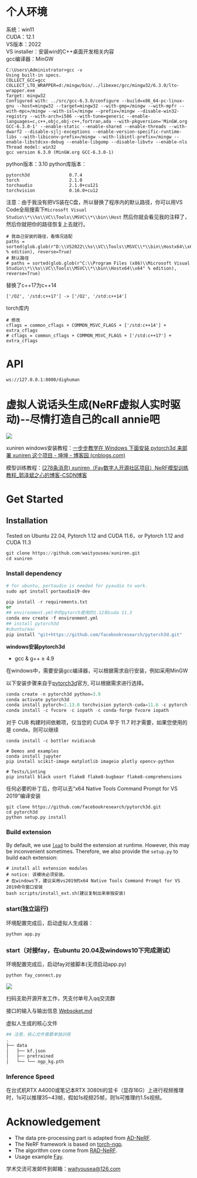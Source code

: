 # 个人环境
系统：win11  
CUDA：12.1  
VS版本：2022  
VS installer：安装win的C++桌面开发相关内容  
gcc编译器：MinGW  
```
C:\Users\Administrator>gcc -v
Using built-in specs.
COLLECT_GCC=gcc
COLLECT_LTO_WRAPPER=d:/mingw/bin/../libexec/gcc/mingw32/6.3.0/lto-wrapper.exe
Target: mingw32
Configured with: ../src/gcc-6.3.0/configure --build=x86_64-pc-linux-gnu --host=mingw32 --target=mingw32 --with-gmp=/mingw --with-mpfr --with-mpc=/mingw --with-isl=/mingw --prefix=/mingw --disable-win32-registry --with-arch=i586 --with-tune=generic --enable-languages=c,c++,objc,obj-c++,fortran,ada --with-pkgversion='MinGW.org GCC-6.3.0-1' --enable-static --enable-shared --enable-threads --with-dwarf2 --disable-sjlj-exceptions --enable-version-specific-runtime-libs --with-libiconv-prefix=/mingw --with-libintl-prefix=/mingw --enable-libstdcxx-debug --enable-libgomp --disable-libvtv --enable-nls
Thread model: win32
gcc version 6.3.0 (MinGW.org GCC-6.3.0-1)
```
python版本：3.10
python库版本：  
```
pytorch3d               0.7.4
torch                   2.1.0
torchaudio              2.1.0+cu121
torchvision             0.16.0+cu12
```

注意：由于我没有把VS装在C盘，所以替换了程序内的默认路径，你可以用VS Code全局搜索下`Microsoft Visual Studio\\*\\%s\\VC\\Tools\\MSVC\\*\\bin\\Host`  然后你就会看见我的注释了，然后你就把你的路径恢复上去就行。  
```
# 我自己安装的路径，看情况适配
paths = sorted(glob.glob(r"D:\\VS2022\\%s\\VC\\Tools\\MSVC\\*\\bin\\Hostx64\\x64" % edition), reverse=True)
# 默认路径
# paths = sorted(glob.glob(r"C:\\Program Files (x86)\\Microsoft Visual Studio\\*\\%s\\VC\\Tools\\MSVC\\*\\bin\\Hostx64\\x64" % edition), reverse=True)
```

替换了c++17为c++14  
```
['/O2', '/std:c++17'] -> ['/O2', '/std:c++14']
```

torch库内  
```
# 修改
cflags = common_cflags + COMMON_MSVC_FLAGS + ['/std:c++14'] + extra_cflags
# cflags = common_cflags + COMMON_MSVC_FLAGS + ['/std:c++17'] + extra_cflags
```

# API
`ws://127.0.0.1:8800/dighuman`

# 虚拟人说话头生成(NeRF虚拟人实时驱动)--尽情打造自己的call annie吧
![](/img/example.gif)

xuniren windows安装教程：[一步步教学在 Windows 下面安装 pytorch3d 来部署 xuniren 这个项目 - 坤坤 - 博客园 (cnblogs.com)](https://www.cnblogs.com/dm521/p/17469967.html)

模型训练教程：[(278条消息) xuniren（Fay数字人开源社区项目）NeRF模型训练教程_郭泽斌之心的博客-CSDN博客](https://blog.csdn.net/aa84758481/article/details/131135823)



# Get Started

## Installation

Tested on Ubuntu 22.04, Pytorch 1.12 and CUDA 11.6，or  Pytorch 1.12 and CUDA 11.3

```python
git clone https://github.com/waityousea/xuniren.git
cd xuniren
```

### Install dependency

```python
# for ubuntu, portaudio is needed for pyaudio to work.
sudo apt install portaudio19-dev

pip install -r requirements.txt
or
## environment.yml中的pytorch使用的1.12和cuda 11.3
conda env create -f environment.yml 
## install pytorch3d
#ubuntu/mac
pip install "git+https://github.com/facebookresearch/pytorch3d.git"
```

**windows安装pytorch3d**

- gcc & g++ ≥ 4.9

在windows中，需要安装gcc编译器，可以根据需求自行安装，例如采用MinGW

以下安装步骤来自于[pytorch3d](https://github.com/facebookresearch/pytorch3d/blob/main/INSTALL.md)官方, 可以根据需求进行选择。

```python
conda create -n pytorch3d python=3.9
conda activate pytorch3d
conda install pytorch=1.13.0 torchvision pytorch-cuda=11.6 -c pytorch -c nvidia
conda install -c fvcore -c iopath -c conda-forge fvcore iopath
```

对于 CUB 构建时间依赖项，仅当您的 CUDA 早于 11.7 时才需要，如果您使用的是 conda，则可以继续

```
conda install -c bottler nvidiacub
```

```
# Demos and examples
conda install jupyter
pip install scikit-image matplotlib imageio plotly opencv-python

# Tests/Linting
pip install black usort flake8 flake8-bugbear flake8-comprehensions
```

任何必要的补丁后，你可以去“x64 Native Tools Command Prompt for VS 2019”编译安装

```
git clone https://github.com/facebookresearch/pytorch3d.git
cd pytorch3d
python setup.py install
```

### Build extension 

By default, we use [`load`](https://pytorch.org/docs/stable/cpp_extension.html#torch.utils.cpp_extension.load) to build the extension at runtime. However, this may be inconvenient sometimes. Therefore, we also provide the `setup.py` to build each extension:

```
# install all extension modules
# notice: 该模块必须安装。
# 在windows下，建议采用vs2019的x64 Native Tools Command Prompt for VS 2019命令窗口安装
bash scripts/install_ext.sh(建议复制出来单独安装)
```

### **start(独立运行)**

环境配置完成后，启动虚拟人生成器：

```python
python app.py
```
### **start（对接fay，在ubuntu 20.04及windows10下完成测试）**
环境配置完成后，启动fay对接脚本(无须启动app.py)
```python
python fay_connect.py
```
![](img/weplay.png)

扫码支助开源开发工作，凭支付单号入qq交流群



接口的输入与输出信息 [Websoket.md](https://github.com/waityousea/xuniren/blob/main/WebSocket.md)

虚拟人生成的核心文件

```python
## 注意，核心文件需要单独训练
.
├── data
│   ├── kf.json			
│   ├── pretrained
│   └── └── ngp_kg.pth

```

### Inference Speed

在台式机RTX A4000或笔记本RTX 3080ti的显卡（显存16G）上进行视频推理时，1s可以推理35~43帧，假如1s视频25帧，则1s可推理约1.5s视频。

# Acknowledgement

- The data pre-processing part is adapted from [AD-NeRF](https://github.com/YudongGuo/AD-NeRF).
- The NeRF framework is based on [torch-ngp](https://github.com/ashawkey/torch-ngp).
- The algorithm core come from  [RAD-NeRF](https://github.com/ashawkey/RAD-NeRF).
- Usage example [Fay](https://github.com/TheRamU/Fay).

学术交流可发邮件到邮箱：waityousea@126.com
